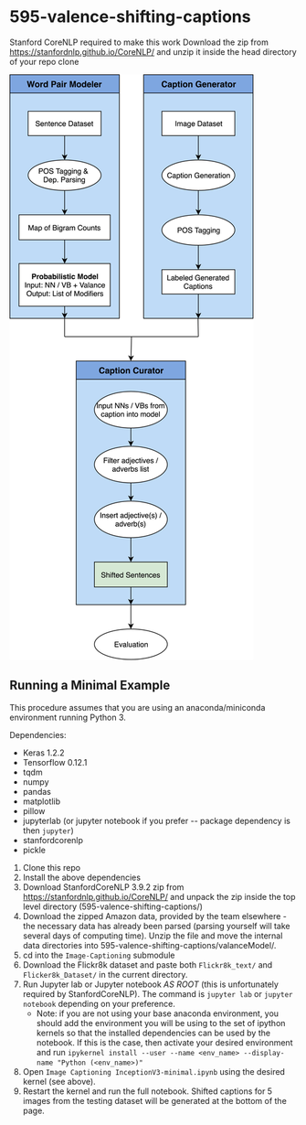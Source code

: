 # 595-valence-shifting-captions

Stanford CoreNLP required to make this work
Download the zip from https://stanfordnlp.github.io/CoreNLP/ and unzip it inside the head directory of your repo clone



![alt text](https://github.com/eczy/595-valence-shifting-captions/blob/master/projectFlow.png)

## Running a Minimal Example
This procedure assumes that you are using an anaconda/miniconda environment running
Python 3.

Dependencies:
- Keras 1.2.2
- Tensorflow 0.12.1
- tqdm
- numpy
- pandas
- matplotlib
- pillow
- jupyterlab (or jupyter notebook if you prefer -- package dependency is then `jupyter`)
- stanfordcorenlp
- pickle

1. Clone this repo
2. Install the above dependencies
3. Download StanfordCoreNLP 3.9.2 zip from https://stanfordnlp.github.io/CoreNLP/ and unpack the zip inside the top level directory (595-valence-shifting-captions/)
4. Download the zipped Amazon data, provided by the team elsewhere - the necessary data has already been parsed (parsing yourself will take several days of computing time). Unzip the file and move the internal data directories into 595-valence-shifting-captions/valanceModel/.
5. cd into the `Image-Captioning` submodule
6. Download the Flickr8k dataset and paste both `Flickr8k_text/` and `Flicker8k_Dataset/` in the current directory.
7. Run Jupyter lab or Jupyter notebook *AS ROOT* (this is unfortunately required by StanfordCoreNLP).
The command is `jupyter lab` or `jupyter notebook` depending on your preference.
    - Note: if you are not using your base anaconda environment, you should add the
environment you will be using to the set of ipython kernels so that the installed
dependencies can be used by the notebook. If this is the case, then activate your desired environment and run
`ipykernel install --user --name <env_name> --display-name "Python (<env_name>)"`
8. Open `Image Captioning InceptionV3-minimal.ipynb` using the desired kernel (see above).
9. Restart the kernel and run the full notebook. Shifted captions for 5 images from
the testing dataset will be generated at the bottom of the page.
